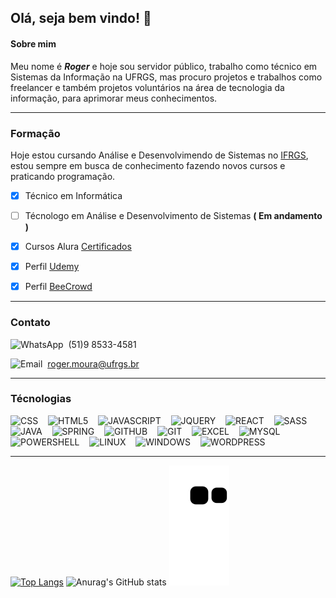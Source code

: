 ## Olá, seja bem vindo! :wave:

  
  #### Sobre mim
  Meu nome é **_Roger_** e hoje sou servidor público, trabalho como técnico em Sistemas da Informação na UFRGS, 
  mas procuro projetos e trabalhos como freelancer e também projetos voluntários na área de tecnologia da informação, para aprimorar 
  meus conhecimentos.
  
  ---
 
  ### Formação
 
  Hoje estou cursando Análise e Desenvolvimendo de Sistemas no [IFRGS](https://ifrs.edu.br/restinga/), estou sempre em busca de conhecimento
  fazendo novos cursos e praticando programação.
  
  - [x] Técnico em Informática 
  - [ ] Técnologo em Análise e Desenvolvimento de Sistemas **( Em andamento )**
  - [x] Cursos Alura [Certificados](https://cursos.alura.com.br/user/rogermoraes/fullCertificate/8afe7323856249c73fe99086157110e2) 
  - [X] Perfil [Udemy](https://www.udemy.com/user/roger-moraes-de-moura/) 
  - [x] Perfil [BeeCrowd](https://www.beecrowd.com.br/judge/pt/profile/287838)
  
  
  ---
  
  ### Contato
  
  
  <img src="https://icongr.am/simple/whatsapp.svg?size=16&color=colored=false" alt="WhatsApp" />&nbsp;&nbsp;(51)9 8533-4581
  
  <img src="https://icongr.am/entypo/email.svg?size=16&color=colored=false" alt="Email" />&nbsp;&nbsp;roger.moura@ufrgs.br
  
  
  ---
  
  ### Técnologias
  
  
  <img src="https://icongr.am/devicon/css3-plain.svg?size=32&color=currentColor" title="CSS" />&nbsp;&nbsp;&nbsp;
  <img src="https://icongr.am/devicon/html5-plain.svg?size=32&color=currentColor" title="HTML5" />&nbsp;&nbsp;&nbsp;
  <img src="https://icongr.am/simple/javascript.svg?size=32&color=colored=false" title="JAVASCRIPT" />&nbsp;&nbsp;&nbsp;
  <img src="https://icongr.am/simple/jquery.svg?size=32&color=colored=false" title="JQUERY"/>&nbsp;&nbsp;&nbsp;
  <img src="https://icongr.am/simple/react.svg?size=32&color=colored=false" title="REACT" />&nbsp;&nbsp;&nbsp;
  <img src="https://icongr.am/simple/sass.svg?size=32&color=colored=false" title="SASS"/>&nbsp;&nbsp;&nbsp;
  <img src="https://icongr.am/simple/java.svg?size=32&color=colored=false" title="JAVA"/>&nbsp;&nbsp;&nbsp;
  <img src="https://icongr.am/simple/spring.svg?size=32&color=colored=false" title="SPRING"/>&nbsp;&nbsp;&nbsp;
  <img src="https://icongr.am/simple/github.svg?size=32&color=colored=false" title="GITHUB"/>&nbsp;&nbsp;&nbsp;
  <img src="https://icongr.am/simple/git.svg?size=32&color=colored=false" title="GIT"/>&nbsp;&nbsp;&nbsp;
  <img src="https://icongr.am/simple/microsoftexcel.svg?size=32&color=colored=false" title="EXCEL"/>&nbsp;&nbsp;&nbsp;
  <img src="https://icongr.am/simple/mysql.svg?size=32&color=colored=false" title="MYSQL"/>&nbsp;&nbsp;&nbsp;
  <img src="https://icongr.am/simple/powershell.svg?size=32&color=colored=false" title="POWERSHELL"/>&nbsp;&nbsp;&nbsp;
  <img src="https://icongr.am/simple/linux.svg?size=32&color=colored=false" title="LINUX"/>&nbsp;&nbsp;&nbsp;
  <img src="https://icongr.am/simple/windows.svg?size=32&color=colored=false" title="WINDOWS"/>&nbsp;&nbsp;&nbsp;
  <img src="https://icongr.am/simple/wordpress.svg?size=32&color=colored=false" title="WORDPRESS"/>&nbsp;&nbsp;&nbsp;
  
    
  ---
  

  [![Top Langs](https://github-readme-stats.vercel.app/api/top-langs/?username=ROGER-UFRGS)](https://github.com/ROGER-UFRGS/ROGER-UFRGS)
  ![Anurag's GitHub stats](https://github-readme-stats.vercel.app/api?username=ROGER-UFRGS&show_icons=true&theme=graywhite)
  ![snake gif](https://github.com/ROGER-UFRGS/ROGER-UFRGS/blob/output/github-contribution-grid-snake.svg)

